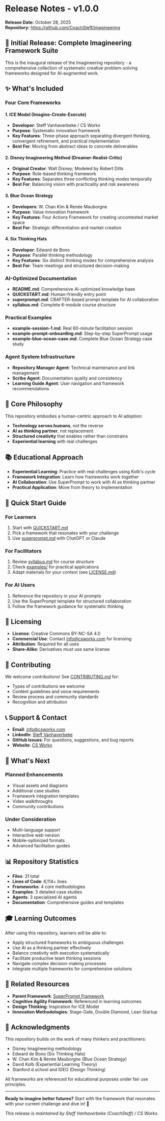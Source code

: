 # Release Notes - v1.0.0

**Release Date:** October 28, 2025  
**Repository:** https://github.com/CoachSteff/imagineering

## 🎉 Initial Release: Complete Imagineering Framework Suite

This is the inaugural release of the Imagineering repository - a comprehensive collection of systematic creative problem-solving frameworks designed for AI-augmented work.

## ✨ What's Included

### Four Core Frameworks

#### 1. ICE Model (Imagine-Create-Execute)
- **Developer**: Steff Vanhaverbeke / CS Workx
- **Purpose**: Systematic innovation framework
- **Key Features**: Three-phase approach separating divergent thinking, convergent refinement, and practical implementation
- **Best For**: Moving from abstract ideas to concrete deliverables

#### 2. Disney Imagineering Method (Dreamer-Realist-Critic)
- **Original Creator**: Walt Disney; Modeled by Robert Dilts
- **Purpose**: Role-based thinking framework
- **Key Features**: Separates three conflicting thinking modes temporally
- **Best For**: Balancing vision with practicality and risk awareness

#### 3. Blue Ocean Strategy
- **Developers**: W. Chan Kim & Renée Mauborgne
- **Purpose**: Value innovation framework
- **Key Features**: Four Actions Framework for creating uncontested market space
- **Best For**: Strategic differentiation and market creation

#### 4. Six Thinking Hats
- **Developer**: Edward de Bono
- **Purpose**: Parallel thinking methodology
- **Key Features**: Six distinct thinking modes for comprehensive analysis
- **Best For**: Team meetings and structured decision-making

### AI-Optimized Documentation

- **README.md**: Comprehensive AI-optimized knowledge base
- **QUICKSTART.md**: Human-friendly entry point
- **superprompt.md**: CRAFTER-based prompt template for AI collaboration
- **syllabus.md**: Complete 6-module course structure

### Practical Examples

- **example-session-1.md**: Real 60-minute facilitation session
- **example-prompt-onboarding.md**: Step-by-step SuperPrompt usage
- **example-blue-ocean-case.md**: Complete Blue Ocean Strategy case study

### Agent System Infrastructure

- **Repository Manager Agent**: Technical maintenance and link management
- **Scribe Agent**: Documentation quality and consistency
- **Learning Guide Agent**: User navigation and framework recommendations

## 🎯 Core Philosophy

This repository embodies a human-centric approach to AI adoption:

- **Technology serves humans**, not the reverse
- **AI as thinking partner**, not replacement
- **Structured creativity** that enables rather than constrains
- **Experiential learning** with real challenges

## 📚 Educational Approach

- **Experiential Learning**: Practice with real challenges using Kolb's cycle
- **Framework Integration**: Learn how frameworks work together
- **AI Collaboration**: Use SuperPrompt to work with AI as thinking partner
- **Practical Application**: Move from theory to implementation

## 🔗 Quick Start Guide

### For Learners
1. Start with [QUICKSTART.md](QUICKSTART.md)
2. Pick a framework that resonates with your challenge
3. Use [superprompt.md](superprompt.md) with ChatGPT or Claude

### For Facilitators
1. Review [syllabus.md](syllabus.md) for course structure
2. Check [examples/](examples/) for practical applications
3. Adapt materials for your context (see [LICENSE.md](LICENSE.md))

### For AI Users
1. Reference the repository in your AI prompts
2. Use the SuperPrompt template for structured collaboration
3. Follow the framework guidance for systematic thinking

## 📄 Licensing

- **License**: Creative Commons BY-NC-SA 4.0
- **Commercial Use**: Contact info@csworkx.com for licensing
- **Attribution**: Required for all uses
- **Share-Alike**: Derivatives must use same license

## 🤝 Contributing

We welcome contributions! See [CONTRIBUTING.md](CONTRIBUTING.md) for:
- Types of contributions we welcome
- Content guidelines and voice requirements
- Review process and community standards
- Recognition and attribution

## 📞 Support & Contact

- **Email**: info@csworkx.com
- **LinkedIn**: [Steff Vanhaverbeke](https://linkedin.com/in/steffvanhaverbeke)
- **GitHub Issues**: For questions, suggestions, and bug reports
- **Website**: [CS Workx](https://csworkx.com)

## 🚀 What's Next

### Planned Enhancements
- Visual assets and diagrams
- Additional case studies
- Framework integration templates
- Video walkthroughs
- Community contributions

### Under Consideration
- Multi-language support
- Interactive web version
- Mobile-optimized formats
- Advanced facilitation guides

## 📊 Repository Statistics

- **Files**: 31 total
- **Lines of Code**: 6,114+ lines
- **Frameworks**: 4 core methodologies
- **Examples**: 3 detailed case studies
- **Agents**: 3 specialized AI agents
- **Documentation**: Comprehensive guides and templates

## 🎓 Learning Outcomes

After using this repository, learners will be able to:

- Apply structured frameworks to ambiguous challenges
- Use AI as a thinking partner effectively
- Balance creativity with execution systematically
- Facilitate productive team thinking sessions
- Navigate complex decision-making processes
- Integrate multiple frameworks for comprehensive solutions

## 🔗 Related Resources

- **Parent Framework**: [SuperPrompt Framework](https://github.com/CoachSteff/superprompt-framework)
- **Cognitive Agility Framework**: Referenced in learning outcomes
- **Design Thinking**: Inspiration for ICE Model
- **Innovation Methodologies**: Stage-Gate, Double Diamond, Lean Startup

## 🙏 Acknowledgments

This repository builds on the work of many thinkers and practitioners:
- Disney Imagineering methodology
- Edward de Bono (Six Thinking Hats)
- W. Chan Kim & Renée Mauborgne (Blue Ocean Strategy)
- David Kolb (Experiential Learning Theory)
- Stanford d.school and IDEO (Design Thinking)

All frameworks are referenced for educational purposes under fair use principles.

---

**Ready to imagine better futures?** Start with the framework that resonates with your current challenge and dive in! 🚀

*This release is maintained by Steff Vanhaverbeke (CoachSteff) / CS Workx.*
